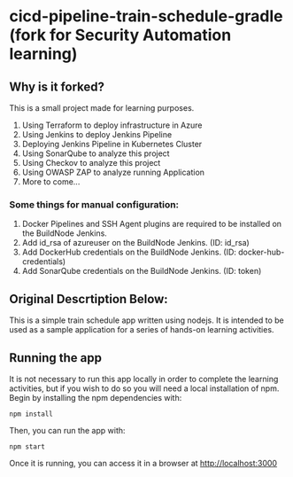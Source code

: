 # cicd-pipeline-train-schedule-gradle (fork for Security Automation learning)

## Why is it forked?
This is a small project made for learning purposes.
1) Using Terraform to deploy infrastructure in Azure
2) Using Jenkins to deploy Jenkins Pipeline
3) Deploying Jenkins Pipeline in Kubernetes Cluster
4) Using SonarQube to analyze this project
5) Using Checkov to analyze this project
6) Using OWASP ZAP to analyze running Application
7) More to come...

### Some things for manual configuration:
1) Docker Pipelines and SSH Agent plugins are required to be installed on the BuildNode Jenkins.
2) Add id_rsa of azureuser on the BuildNode Jenkins. (ID: id_rsa)
3) Add DockerHub credentials on the BuildNode Jenkins. (ID: docker-hub-credentials)
4) Add SonarQube credentials on the BuildNode Jenkins. (ID: token)


## Original Descrtiption Below:
This is a simple train schedule app written using nodejs. It is intended to be used as a sample application for a series of hands-on learning activities.


## Running the app

It is not necessary to run this app locally in order to complete the learning activities, but if you wish to do so you will need a local installation of npm. Begin by installing the npm dependencies with:

    npm install

Then, you can run the app with:

    npm start

Once it is running, you can access it in a browser at [http://localhost:3000](http://localhost:3000)



